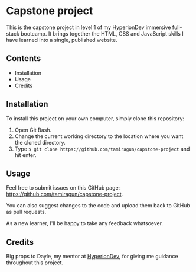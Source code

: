 # Capstone project

This is the capstone project in level 1 of my HyperionDev immersive full-stack bootcamp. It brings together the HTML, CSS and JavaScript skills I have learned into a single, published website.

## Contents
* Installation
* Usage
* Credits

## Installation

To install this project on your own computer, simply clone this repository:
1. Open Git Bash.
2. Change the current working directory to the location where you want the cloned directory.
3. Type ```$ git clone https://github.com/tamiragun/capstone-project``` and hit enter.

## Usage

Feel free to submit issues on this GitHub page: https://github.com/tamiragun/capstone-project.

You can also suggest changes to the code and upload them back to GitHub as pull requests.

As a new learner, I'll be happy to take any feedback whatsoever.

## Credits

Big props to Dayle, my mentor at [HyperionDev](https://www.hyperiondev.com/), for giving me guidance throughout this project.
